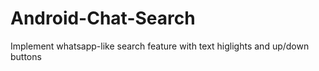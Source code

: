 # Android-Chat-Search
Implement whatsapp-like search feature with text higlights and up/down buttons
